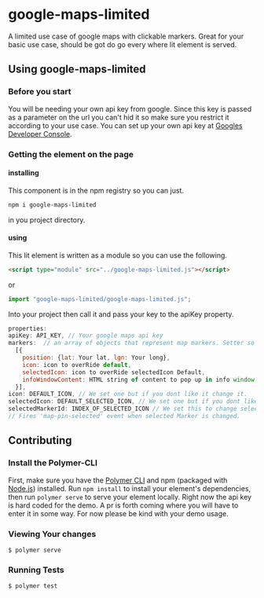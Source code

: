 # google-maps-limited

A limited use case of google maps with clickable markers. Great for your basic use case, should be got do go every where lit element is served.

## Using google-maps-limited
### Before you start

You will be needing your own api key from google. Since this key is passed as a parameter on the url you can't hid it so make sure you restrict it according to your use case.
You can set up your own api key at [Googles Developer Console](https://console.developers.google.com/apis/).

### Getting the element on the page
#### installing
This component is in the npm registry so you can just.
```bash
npm i google-maps-limited
```
in you project directory.
#### using
This lit element is written as a module so you can use the following.

```html
<script type="module" src="../google-maps-limited.js"></script>
```
or
```javascript
import "google-maps-limited/google-maps-limited.js";
```
Into your project then call it and pass your key to the apiKey property.

```javascript
properties:
apiKey: API_KEY, // Your google maps api key
markers:  // an array of objects that represent map markers. Setter so property must be assigned with = opperator to work properly
  [{
    position: {lat: Your lat, lgn: Your long},
    icon: icon to overRide default,
    selectedIcon: icon to overRide selectedIcon Default,
    infoWindowContent: HTML string of content to pop up in info window win clicked.
  }],
icon: DEFAULT_ICON, // We set one but if you dont like it change it.
selectedIcon: DEFAULT_SELECTED_ICON, // We set one but if you dont like it change it.
selectedMarkerId: INDEX_OF_SELECTED_ICON // We set this to change selected icon externally. Setter so must be assigned to work properly.
// Fires 'map-pin-selected' event when selected Marker is changed.
```

## Contributing

### Install the Polymer-CLI

First, make sure you have the [Polymer CLI](https://www.npmjs.com/package/polymer-cli) and npm (packaged with [Node.js](https://nodejs.org)) installed. Run `npm install` to install your element's dependencies, then run `polymer serve` to serve your element locally. Right now the api key is hard coded for the demo. A pr is forth coming where you will have to enter it in some way. For now please be kind with your demo usage.

### Viewing Your changes

```
$ polymer serve
```

### Running Tests

```
$ polymer test
```

